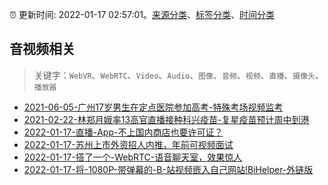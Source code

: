 :alarm_clock: 更新时间: 2022-01-17 02:57:01。[来源分类](../README.md)、[标签分类](../TAGS.md)、[时间分类](../TIMELINE.md)

## 音视频相关


> 关键字：`WebVR`、`WebRTC`、`Video`、`Audio`、`图像`、`音频`、`视频`、`直播`、`摄像头`、`播放器`



- [2021-06-05-广州17岁男生在定点医院参加高考-特殊考场视频监考](https://m.caixin.com/m/2021-06-05/101723418.html) 
- [2021-02-22-林郑月娥率13高官直播接种科兴疫苗-复星疫苗预计周中到港](https://m.caixin.com/m/2021-02-22/101665724.html) 
- [2022-01-17-直播-App-不上国内商店也要许可证？](https://www.v2ex.com/t/828669) 
- [2022-01-17-苏州上市外资招人内推，年前可视频面试](https://www.v2ex.com/t/828667) 
- [2022-01-17-搭了一个-WebRTC-语音聊天室，效果惊人](https://www.v2ex.com/t/828646) 
- [2022-01-17-将-1080P-带弹幕的-B-站视频嵌入自己网站!BiHelper-外链版](https://www.v2ex.com/t/828639) 